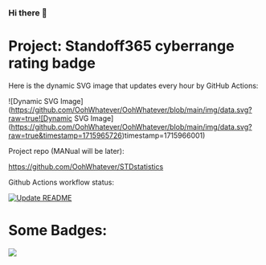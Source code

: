 ### Hi there 👋

<!--
**OohWhatever/OohWhatever** is a ✨ _special_ ✨ repository because its `README.md` (this file) appears on your GitHub profile.

Here are some ideas to get you started:

- 🔭 I’m currently working on ...
- 🌱 I’m currently learning ...
- 👯 I’m looking to collaborate on ...
- 🤔 I’m looking for help with ...
- 💬 Ask me about ...
- 📫 How to reach me: ...
- 😄 Pronouns: ...

-->
# Project: Standoff365 cyberrange rating badge

Here is the dynamic SVG image that updates every hour by GitHub Actions:

![Dynamic SVG Image](https://github.com/OohWhatever/OohWhatever/blob/main/img/data.svg?raw=true![Dynamic SVG Image](https://github.com/OohWhatever/OohWhatever/blob/main/img/data.svg?raw=true&timestamp=1715965726)timestamp=1715966001)


Project repo (MANual will be later):

https://github.com/OohWhatever/STDstatistics

Github Actions workflow status: 

[![Update README](https://github.com/OohWhatever/OohWhatever/actions/workflows/stale.yml/badge.svg)](https://github.com/OohWhatever/OohWhatever/actions/workflows/stale.yml)


# Some Badges:
![](https://komarev.com/ghpvc/?username=OohWhatever)


